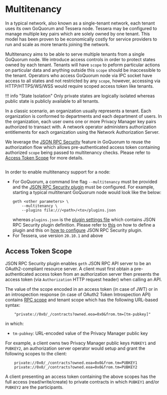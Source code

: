 # Multitenancy

In a typical network, also known as a single-tenant network, each tenant uses its own GoQuorum
and Tessera node. Tessera may be configured to manage multiple key pairs which are solely owned by one tenant.
This model has been proven to be economically costly for service providers to run and scale as more tenants joining the network.

Multitenancy aims to be able to serve multiple tenants from a single GoQuorum node. We introduce access controls
in order to protect states owned by each tenant. Tenants will have `scope` to peform particular actions on particular
data and anything outside this `scope` should be inaccessible to the tenant. Operators who access GoQuorum node via IPC socket 
have access to all states and not restricted by any `scope`, however, accessing via HTTP/HTTPS/WS/WSS would require 
scoped access token like tenants.

!!! info "State Isolation"
    Only private states are logically isolated whereas public state is publicly available to all tenants.

In a classic scenario, an organization usually represents a tenant. Each organization is conformed 
to departments and each department of users. In the organization, each user owns one or more 
Privacy Manager key pairs authorized to transact with. A network operator administers authorization entitlements
for each organization using the Network Authorization Server. 

We leverage the [JSON RPC Security](../../../HowTo/Use/JSON-RPC-API-Security/)
feature in GoQuorum to reuse the authorization flow which allows pre-authenticated access token
containing authorized `scope` being passed to multitenancy checks. Please refer to [Access Token Scope](#access-token-scope) for 
more details.

```plantuml

```

In order to enable multitenancy support for a node:

* For GoQuorum, a command line flag `--multitenancy` must be provided and
the [JSON RPC Security plugin](../../HowTo/Use/JSON-RPC-API-Security/#configuration) must be configured.
  For example, starting a typical multitenant GoQuorum node would look like the below:
  ```
  geth <other parameters> \
      --multitenancy \
      --plugins file:///<path>/<to>/plugins.json
  ```
  whereas `plugins.json` is the [plugin settings file](../../HowTo/Configure/Plugins/) which contains JSON RPC Security plugin definition.
  Please refer to [this](../../HowTo/Configure/Plugins/#plugindefinition) on how to define a plugin
  and this on [how to configure](../../Reference/Plugins/security/For-Users/#configuration) JSON RPC Security plugin.
* For Tessera, use version `20.10.1` and above

## Access Token Scope

JSON RPC Security plugin enables `geth` JSON RPC API server to be an OAuth2-compliant resource server. 
A client must first obtain a pre-authenticated access token from an authorization server then 
presents the access token (via `Authorization` HTTP request header) when calling an API.

The value of the scope encoded in an access token (in case of JWT) or in an introspection response
(in case of OAuth2 Token Introspection API) contains [RPC scope](../../Reference/Plugins/security/For-Users/#oauth2-scopes)
and tenant scope which has the following URL-based syntax:

```
    "private://0x0/_/contracts?owned.eoa=0x0&from.tm=[tm-pubkey]"
```

in which:

* `tm-pubkey`: URL-encoded value of the Privacy Manager public key

For example, a client owns two Privacy Manager public keys `PUBKEY1` and `PUBKEY2`, 
an authorization server operator would setup and grant the following scopes to the client:

```
    private://0x0/_/contracts?owned.eoa=0x0&from.tm=PUBKEY1
    private://0x0/_/contracts?owned.eoa=0x0&from.tm=PUBKEY2
```

A client presenting an access token containing the above scopes has the full access (read/write/create)
to private contracts in which `PUBKEY1` and/or `PUBKEY2` are the participants.
